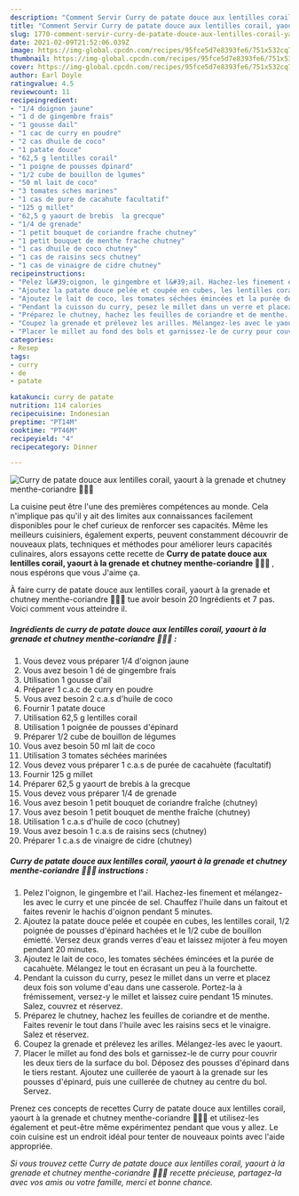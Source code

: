 ```yaml
---
description: "Comment Servir Curry de patate douce aux lentilles corail, yaourt à la grenade et chutney menthe-coriandre 🍠🥣🌱"
title: "Comment Servir Curry de patate douce aux lentilles corail, yaourt à la grenade et chutney menthe-coriandre 🍠🥣🌱"
slug: 1770-comment-servir-curry-de-patate-douce-aux-lentilles-corail-yaourt-a-la-grenade-et-chutney-menthe-coriandre
date: 2021-02-09T21:52:06.039Z
image: https://img-global.cpcdn.com/recipes/95fce5d7e8393fe6/751x532cq70/curry-de-patate-douce-aux-lentilles-corail-yaourt-a-la-grenade-et-chutney-menthe-coriandre-🍠🥣🌱-photo-principale-de-la-recette.jpg
thumbnail: https://img-global.cpcdn.com/recipes/95fce5d7e8393fe6/751x532cq70/curry-de-patate-douce-aux-lentilles-corail-yaourt-a-la-grenade-et-chutney-menthe-coriandre-🍠🥣🌱-photo-principale-de-la-recette.jpg
cover: https://img-global.cpcdn.com/recipes/95fce5d7e8393fe6/751x532cq70/curry-de-patate-douce-aux-lentilles-corail-yaourt-a-la-grenade-et-chutney-menthe-coriandre-🍠🥣🌱-photo-principale-de-la-recette.jpg
author: Earl Doyle
ratingvalue: 4.5
reviewcount: 11
recipeingredient:
- "1/4 doignon jaune"
- "1 d de gingembre frais"
- "1 gousse dail"
- "1 cac de curry en poudre"
- "2 cas dhuile de coco"
- "1 patate douce"
- "62,5 g lentilles corail"
- "1 poigne de pousses dpinard"
- "1/2 cube de bouillon de lgumes"
- "50 ml lait de coco"
- "3 tomates sches marines"
- "1 cas de pure de cacahute facultatif"
- "125 g millet"
- "62,5 g yaourt de brebis  la grecque"
- "1/4 de grenade"
- "1 petit bouquet de coriandre frache chutney"
- "1 petit bouquet de menthe frache chutney"
- "1 cas dhuile de coco chutney"
- "1 cas de raisins secs chutney"
- "1 cas de vinaigre de cidre chutney"
recipeinstructions:
- "Pelez l&#39;oignon, le gingembre et l&#39;ail. Hachez-les finement et mélangez-les avec le curry et une pincée de sel. Chauffez l&#39;huile dans un faitout et faites revenir le hachis d&#39;oignon pendant 5 minutes."
- "Ajoutez la patate douce pelée et coupée en cubes, les lentilles corail, 1/2 poignée de pousses d&#39;épinard hachées et le 1/2 cube de bouillon émietté. Versez deux grands verres d&#39;eau et laissez mijoter à feu moyen pendant 20 minutes."
- "Ajoutez le lait de coco, les tomates séchées émincées et la purée de cacahuète. Mélangez le tout en écrasant un peu à la fourchette."
- "Pendant la cuisson du curry, pesez le millet dans un verre et placez deux fois son volume d&#39;eau dans une casserole. Portez-la à frémissement, versez-y le millet et laissez cuire pendant 15 minutes. Salez, couvrez et réservez."
- "Préparez le chutney, hachez les feuilles de coriandre et de menthe. Faites revenir le tout dans l&#39;huile avec les raisins secs et le vinaigre. Salez et réservez."
- "Coupez la grenade et prélevez les arilles. Mélangez-les avec le yaourt."
- "Placer le millet au fond des bols et garnissez-le de curry pour couvrir les deux tiers de la surface du bol. Déposez des pousses d&#39;épinard dans le tiers restant. Ajoutez une cuillerée de yaourt à la grenade sur les pousses d&#39;épinard, puis une cuillerée de chutney au centre du bol. Servez."
categories:
- Resep
tags:
- curry
- de
- patate

katakunci: curry de patate 
nutrition: 114 calories
recipecuisine: Indonesian
preptime: "PT14M"
cooktime: "PT46M"
recipeyield: "4"
recipecategory: Dinner

---
```



![Curry de patate douce aux lentilles corail, yaourt à la grenade et chutney menthe-coriandre 🍠🥣🌱](https://img-global.cpcdn.com/recipes/95fce5d7e8393fe6/751x532cq70/curry-de-patate-douce-aux-lentilles-corail-yaourt-a-la-grenade-et-chutney-menthe-coriandre-🍠🥣🌱-photo-principale-de-la-recette.jpg)

La cuisine peut être l'une des premières compétences au monde. Cela n'implique pas qu'il y ait des limites aux connaissances facilement disponibles pour le chef curieux de renforcer ses capacités. Même les meilleurs cuisiniers, également experts, peuvent constamment découvrir de nouveaux plats, techniques et méthodes pour améliorer leurs capacités culinaires, alors essayons cette recette de <strong> Curry de patate douce aux lentilles corail, yaourt à la grenade et chutney menthe-coriandre 🍠🥣🌱 </strong>, nous espérons que vous J'aime ça.

<!--inarticleads1-->

À faire curry de patate douce aux lentilles corail, yaourt à la grenade et chutney menthe-coriandre 🍠🥣🌱 tue avoir besoin 20 Ingrédients et 7 pas. Voici comment vous atteindre il.

##### Ingrédients de curry de patate douce aux lentilles corail, yaourt à la grenade et chutney menthe-coriandre 🍠🥣🌱 :

1. Vous devez vous préparer 1/4 d&#39;oignon jaune
1. Vous avez besoin 1 dé de gingembre frais
1. Utilisation 1 gousse d&#39;ail
1. Préparer 1 c.a.c de curry en poudre
1. Vous avez besoin 2 c.a.s d&#39;huile de coco
1. Fournir 1 patate douce
1. Utilisation 62,5 g lentilles corail
1. Utilisation 1 poignée de pousses d&#39;épinard
1. Préparer 1/2 cube de bouillon de légumes
1. Vous avez besoin 50 ml lait de coco
1. Utilisation 3 tomates séchées marinées
1. Vous devez vous préparer 1 c.a.s de purée de cacahuète (facultatif)
1. Fournir 125 g millet
1. Préparer 62,5 g yaourt de brebis à la grecque
1. Vous devez vous préparer 1/4 de grenade
1. Vous avez besoin 1 petit bouquet de coriandre fraîche (chutney)
1. Vous avez besoin 1 petit bouquet de menthe fraîche (chutney)
1. Utilisation 1 c.a.s d&#39;huile de coco (chutney)
1. Vous avez besoin 1 c.a.s de raisins secs (chutney)
1. Préparer 1 c.a.s de vinaigre de cidre (chutney)




<!--inarticleads2-->

##### Curry de patate douce aux lentilles corail, yaourt à la grenade et chutney menthe-coriandre 🍠🥣🌱 instructions :

1. Pelez l&#39;oignon, le gingembre et l&#39;ail. Hachez-les finement et mélangez-les avec le curry et une pincée de sel. Chauffez l&#39;huile dans un faitout et faites revenir le hachis d&#39;oignon pendant 5 minutes.
1. Ajoutez la patate douce pelée et coupée en cubes, les lentilles corail, 1/2 poignée de pousses d&#39;épinard hachées et le 1/2 cube de bouillon émietté. Versez deux grands verres d&#39;eau et laissez mijoter à feu moyen pendant 20 minutes.
1. Ajoutez le lait de coco, les tomates séchées émincées et la purée de cacahuète. Mélangez le tout en écrasant un peu à la fourchette.
1. Pendant la cuisson du curry, pesez le millet dans un verre et placez deux fois son volume d&#39;eau dans une casserole. Portez-la à frémissement, versez-y le millet et laissez cuire pendant 15 minutes. Salez, couvrez et réservez.
1. Préparez le chutney, hachez les feuilles de coriandre et de menthe. Faites revenir le tout dans l&#39;huile avec les raisins secs et le vinaigre. Salez et réservez.
1. Coupez la grenade et prélevez les arilles. Mélangez-les avec le yaourt.
1. Placer le millet au fond des bols et garnissez-le de curry pour couvrir les deux tiers de la surface du bol. Déposez des pousses d&#39;épinard dans le tiers restant. Ajoutez une cuillerée de yaourt à la grenade sur les pousses d&#39;épinard, puis une cuillerée de chutney au centre du bol. Servez.




<!--inarticleads1-->

<p>
Prenez ces concepts de recettes Curry de patate douce aux lentilles corail, yaourt à la grenade et chutney menthe-coriandre 🍠🥣🌱 et utilisez-les également et peut-être même expérimentez pendant que vous y allez. Le coin cuisine est un endroit idéal pour tenter de nouveaux points avec l'aide appropriée.
</p>

<p>
<i>Si vous trouvez cette Curry de patate douce aux lentilles corail, yaourt à la grenade et chutney menthe-coriandre 🍠🥣🌱 recette précieuse, partagez-la avec vos amis ou votre famille, merci et bonne chance.</i>
</p>
